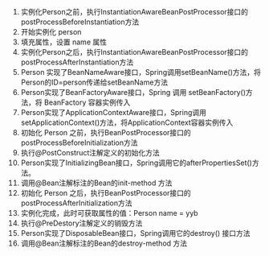 1. 实例化Person之前，执行InstantiationAwareBeanPostProcessor接口的postProcessBeforeInstantiation方法
2. 开始实例化 person 
3. 填充属性，设置 name 属性
4. 实例化Person之后，执行InstantiationAwareBeanPostProcessor接口的postProcessAfterInstantiation方法
5. Person 实现了BeanNameAware接口，Spring调用setBeanName()方法，将Person的ID=person传递给setBeanName方法
6. Person实现了BeanFactoryAware接口，Spring 调用 setBeanFactory()方法，将 BeanFactory 容器实例传入
7. Person实现了ApplicationContextAware接口，Spring调用setApplicationContext()方法，将ApplicationContext容器实例传入
8. 初始化 Person 之前，执行BeanPostProcessor接口的postProcessBeforeInitialization方法
9. 执行@PostConstruct注解定义的初始化方法
10. Person实现了InitializingBean接口，Spring调用它的afterPropertiesSet()方法。
11. 调用@Bean注解标注的Bean的init-method 方法
12. 初始化 Person 之后，执行BeanPostProcessor接口的postProcessAfterInitialization方法
13. 实例化完成，此时可获取属性的值：Person name = yyb
14. 执行@PreDestory注解定义的销毁方法
15. Person实现了DisposableBean接口，Spring调用它的destroy() 接口方法
16. 调用@Bean注解标注的Bean的destroy-method 方法
